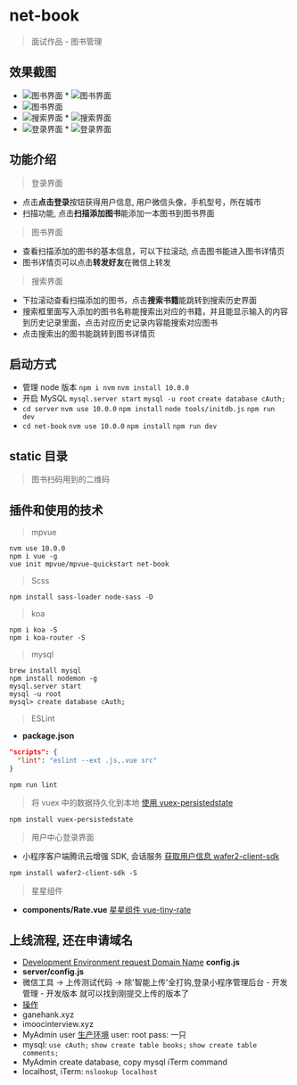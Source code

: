 # net-book

> 面试作品 - 图书管理

## 效果截图

* ![图书界面](static/screenshot/推荐01.png) \* ![图书界面](static/screenshot/推荐02.png)
* ![图书界面](static/screenshot/推荐03.png)
* ![搜索界面](static/screenshot/搜索01.png) \* ![搜索界面](static/screenshot/搜索02.png)
* ![登录界面](static/screenshot/登录01.png) \* ![登录界面](static/screenshot/登录02.png)

## 功能介绍

> 登录界面

* 点击**点击登录**按钮获得用户信息, 用户微信头像，手机型号，所在城市
* 扫描功能, 点击**扫描添加图书**能添加一本图书到图书界面

> 图书界面

* 查看扫描添加的图书的基本信息，可以下拉滚动, 点击图书能进入图书详情页
* 图书详情页可以点击**转发好友**在微信上转发

> 搜索界面

* 下拉滚动查看扫描添加的图书，点击**搜索书籍**能跳转到搜索历史界面
* 搜索框里面写入添加的图书名称能搜索出对应的书籍，并且能显示输入的内容到历史记录里面，点击对应历史记录内容能搜索对应图书
* 点击搜索出的图书能跳转到图书详情页

## 启动方式

* 管理 node 版本 `npm i nvm` `nvm install 10.0.0`
* 开启 MySQL `mysql.server start` `mysql -u root` `create database cAuth;`
* `cd server` `nvm use 10.0.0` `npm install` `node tools/initdb.js` `npm run dev`
* `cd net-book` `nvm use 10.0.0` `npm install` `npm run dev`

## static 目录

> 图书扫码用到的二维码

## 插件和使用的技术

> mpvue

```console
nvm use 10.0.0
npm i vue -g
vue init mpvue/mpvue-quickstart net-book
```

> Scss

```console
npm install sass-loader node-sass -D
```

> koa

```console
npm i koa -S
npm i koa-router -S
```

> mysql

```console
brew install mysql
npm install nodemon -g
mysql.server start
mysql -u root
mysql> create database cAuth;
```

> ESLint

* **package.json**

```json
"scripts": {
  "lint": "eslint --ext .js,.vue src"
}
```

```console
npm run lint
```

> 将 vuex 中的数据持久化到本地 [使用 vuex-persistedstate](https://github.com/robinvdvleuten/vuex-persistedstate)

```console
npm install vuex-persistedstate
```

> 用户中心登录界面

* 小程序客户端腾讯云增强 SDK, 会话服务 [获取用户信息 wafer2-client-sdk](https://github.com/tencentyun/wafer-client-sdk/)

```console
npm install wafer2-client-sdk -S
```

> 星星组件

* **components/Rate.vue** [星星组件 vue-tiny-rate](https://github.com/shengxinjing/vue-tiny-rate)

## 上线流程, 还在申请域名

* [Development Environment request Domain Name](https://qod21e5e.qcloud.la)
  **config.js**
* **server/config.js**
* 微信工具 -> 上传测试代码 -> 除'智能上传'全打钩,登录小程序管理后台 - 开发管理 - 开发版本 就可以找到刚提交上传的版本了
* [操作](https://console.cloud.tencent.com/lav2/dev)
* ganehank.xyz
* imoocinterview.xyz
* MyAdmin user [生产环境](https://console.qcloud.com/lav2/production) user: root pass: 一只
* mysql: `use cAuth;` `show create table books;` `show create table comments;`
* MyAdmin create database, copy mysql iTerm command
* localhost, iTerm: `nslookup localhost`
